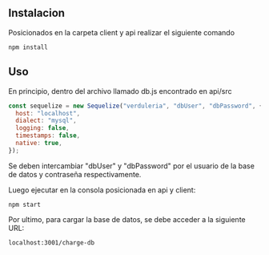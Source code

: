 ## Instalacion
Posicionados en la carpeta client y api realizar el siguiente comando
```
npm install
```

## Uso
En principio, dentro del archivo llamado db.js encontrado en api/src
```javascript
const sequelize = new Sequelize("verduleria", "dbUser", "dbPassword", {
  host: "localhost",
  dialect: "mysql",
  logging: false,
  timestamps: false,
  native: true,
});
```
Se deben intercambiar "dbUser" y "dbPassword" por el usuario de la base de datos y contraseña respectivamente.

Luego ejecutar en la consola posicionada en api y client:
```
npm start
```
Por ultimo, para cargar la base de datos, se debe acceder a la siguiente URL:
```
localhost:3001/charge-db
```